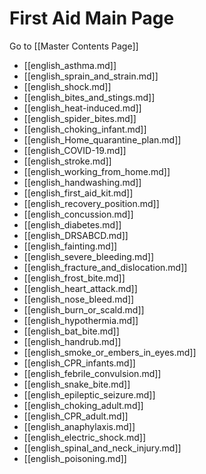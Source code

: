 # First Aid Main Page

Go to [[Master Contents Page]]

- [[english_asthma.md]]
- [[english_sprain_and_strain.md]]
- [[english_shock.md]]
- [[english_bites_and_stings.md]]
- [[english_heat-induced.md]]
- [[english_spider_bites.md]]
- [[english_choking_infant.md]]
- [[english_Home_quarantine_plan.md]]
- [[english_COVID-19.md]]
- [[english_stroke.md]]
- [[english_working_from_home.md]]
- [[english_handwashing.md]]
- [[english_first_aid_kit.md]]
- [[english_recovery_position.md]]
- [[english_concussion.md]]
- [[english_diabetes.md]]
- [[english_DRSABCD.md]]
- [[english_fainting.md]]
- [[english_severe_bleeding.md]]
- [[english_fracture_and_dislocation.md]]
- [[english_frost_bite.md]]
- [[english_heart_attack.md]]
- [[english_nose_bleed.md]]
- [[english_burn_or_scald.md]]
- [[english_hypothermia.md]]
- [[english_bat_bite.md]]
- [[english_handrub.md]]
- [[english_smoke_or_embers_in_eyes.md]]
- [[english_CPR_infants.md]]
- [[english_febrile_convulsion.md]]
- [[english_snake_bite.md]]
- [[english_epileptic_seizure.md]]
- [[english_choking_adult.md]]
- [[english_CPR_adult.md]]
- [[english_anaphylaxis.md]]
- [[english_electric_shock.md]]
- [[english_spinal_and_neck_injury.md]]
- [[english_poisoning.md]]